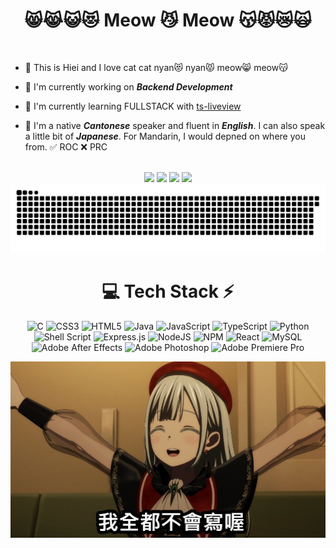 <div align="center">
  
# 😸😹😺😻 Meow 😼 Meow 😽😾😿🙀

</div>

<br>

<div>

  
- 👋 This is Hiei and I love cat cat nyan😻 nyan😾 meow😸 meow😽
  
- 🔭 I'm currently working on ***Backend Development***
  
- 🌱 I'm currently learning FULLSTACK with <a href="https://github.com/beenotung/ts-liveview"> ts-liveview </a>

- 🌸 I'm a native ***Cantonese*** speaker and fluent in ***English***. I can also speak a little bit of ***Japanese***. For Mandarin, I would depned on where you from. ✅ ROC ❌ PRC


</div>

<br>

<div align="center">
  <img src="http://github-profile-summary-cards.vercel.app/api/cards/profile-details?username=chickenlegyummy&theme=2077">
  <img src="http://github-profile-summary-cards.vercel.app/api/cards/most-commit-language?username=chickenlegyummy&theme=2077">
  <img src="http://github-profile-summary-cards.vercel.app/api/cards/stats?username=chickenlegyummy&theme=2077">
  <img src="http://github-profile-summary-cards.vercel.app/api/cards/productive-time?username=chickenlegyummy&theme=2077&utcOffset=8">
</div>

<div align="center">
  <picture>
    <source media="(prefers-color-scheme: dark)" srcset="https://raw.githubusercontent.com/chickenlegyummy/chickenlegyummy/output/github-contribution-grid-snake-dark.svg">
    <source media="(prefers-color-scheme: light)" srcset="https://raw.githubusercontent.com/chickenlegyummy/chickenlegyummy/output/github-contribution-grid-snake.svg">
    <img alt="github contribution grid snake animation" src="https://raw.githubusercontent.com/chickenlegyummy/chickenlegyummy/output/github-contribution-grid-snake.svg">
  </picture>
</div>

<div align="center">
  
# 💻 Tech Stack ⚡

</div>

<div align="center">

![C](https://img.shields.io/badge/c-%2300599C.svg?style=for-the-badge&logo=c&logoColor=white) ![CSS3](https://img.shields.io/badge/css3-%231572B6.svg?style=for-the-badge&logo=css3&logoColor=white) ![HTML5](https://img.shields.io/badge/html5-%23E34F26.svg?style=for-the-badge&logo=html5&logoColor=white) ![Java](https://img.shields.io/badge/java-%23ED8B00.svg?style=for-the-badge&logo=openjdk&logoColor=white) ![JavaScript](https://img.shields.io/badge/javascript-%23323330.svg?style=for-the-badge&logo=javascript&logoColor=%23F7DF1E) ![TypeScript](https://img.shields.io/badge/TypeScript-3178C6?style=for-the-badge&logo=typescript&logoColor=white) ![Python](https://img.shields.io/badge/python-3670A0?style=for-the-badge&logo=python&logoColor=ffdd54) ![Shell Script](https://img.shields.io/badge/shell_script-%23121011.svg?style=for-the-badge&logo=gnu-bash&logoColor=white) ![Express.js](https://img.shields.io/badge/express.js-%23404d59.svg?style=for-the-badge&logo=express&logoColor=%2361DAFB) ![NodeJS](https://img.shields.io/badge/node.js-6DA55F?style=for-the-badge&logo=node.js&logoColor=white) ![NPM](https://img.shields.io/badge/NPM-%23CB3837.svg?style=for-the-badge&logo=npm&logoColor=white) ![React](https://img.shields.io/badge/react-%2320232a.svg?style=for-the-badge&logo=react&logoColor=%2361DAFB) ![MySQL](https://img.shields.io/badge/mysql-4479A1.svg?style=for-the-badge&logo=mysql&logoColor=white) ![Adobe After Effects](https://img.shields.io/badge/Adobe%20After%20Effects-9999FF.svg?style=for-the-badge&logo=Adobe%20After%20Effects&logoColor=white) ![Adobe Photoshop](https://img.shields.io/badge/adobe%20photoshop-%2331A8FF.svg?style=for-the-badge&logo=adobe%20photoshop&logoColor=white) ![Adobe Premiere Pro](https://img.shields.io/badge/Adobe%20Premiere%20Pro-9999FF.svg?style=for-the-badge&logo=Adobe%20Premiere%20Pro&logoColor=white)

<img src="https://github.com/chickenlegyummy/chickenlegyummy/blob/main/1750775181576.png?raw=true" />

</div>

<!--
**chickenlegyummy/chickenlegyummy** is a ✨ _special_ ✨ repository because its `README.md` (this file) appears on your GitHub profile.

Here are some ideas to get you started:

- 🔭 I’m currently working on ...
- 🌱 I’m currently learning ...
- 👯 I’m looking to collaborate on ...
- 🤔 I’m looking for help with ...
- 💬 Ask me about ...
- 📫 How to reach me: ...
- 😄 Pronouns: ...
- ⚡ Fun fact: ...
-->
